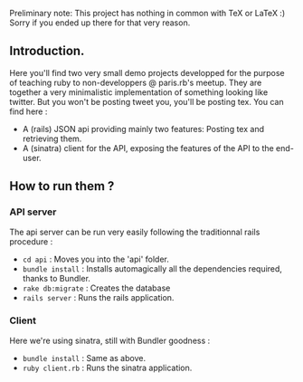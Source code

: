 Preliminary note: This project has nothing in common with TeX or LaTeX :) Sorry if you ended up there for that very reason.

## Introduction.

Here you'll find two very small demo projects developped for the
purpose of teaching ruby to non-developpers @ paris.rb's meetup. They
are together a very minimalistic implementation of something looking
like twitter. But you won't be posting tweet you, you'll be posting
tex. You can find here :

* A (rails) JSON api providing mainly two features: Posting tex and retrieving them.
* A (sinatra) client for the API, exposing the features of the API to the end-user.

## How to run them ?

### API server

The api server can be run very easily following the traditionnal rails procedure :

* `cd api` : Moves you into the 'api' folder.
* `bundle install` : Installs automagically all the dependencies required, thanks to Bundler.
* `rake db:migrate` : Creates the database
* `rails server` : Runs the rails application.

### Client

Here we're using sinatra, still with Bundler goodness :

* `bundle install` : Same as above.
* `ruby client.rb` : Runs the sinatra application.


